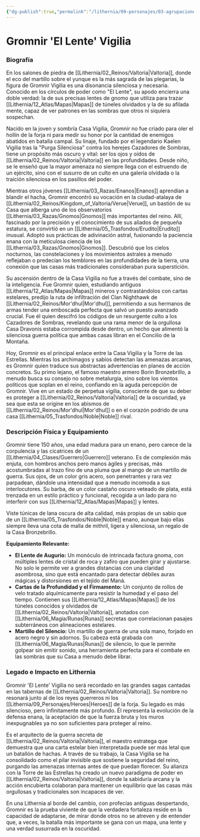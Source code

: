 ```yaml
---
{"dg-publish":true,"permalink":"/lithernia/09-personajes/03-agrupaciones/casa-vigilia/gromnir-el-lente-vigilia/","tags":["lithernia","personaje","enano","casa vigilia","Valtoria","augur","estratega"]}
---
```


# Gromnir 'El Lente' Vigilia

### Biografía

En los salones de piedra de [[Lithernia/02_Reinos/Valtoria\|Valtoria]], donde el eco del martillo sobre el yunque es la más sagrada de las plegarias, la figura de Gromnir Vigilia es una disonancia silenciosa y necesaria. Conocido en los círculos de poder como "El Lente", su apodo encierra una doble verdad: la de sus precisas lentes de gnomo que utiliza para trazar [[Lithernia/12_Atlas/Mapas\|Mapas]] de túneles olvidados y la de su afilada mente, capaz de ver patrones en las sombras que otros ni siquiera sospechan.

Nacido en la joven y sombría Casa Vigilia, Gromnir no fue criado para oler el hollín de la forja ni para medir su honor por la cantidad de enemigos abatidos en batalla campal. Su linaje, fundado por el legendario Kaelen Vigilia tras la "Purga Silenciosa" contra los herejes Cazadores de Sombras, tiene un propósito más oscuro y vital: ser los ojos y oídos de [[Lithernia/02_Reinos/Valtoria\|Valtoria]] en las profundidades. Desde niño, se le enseñó que la mayor amenaza no siempre llega con el estruendo de un ejército, sino con el susurro de un culto en una galería olvidada o la traición silenciosa en los pasillos del poder.

Mientras otros jóvenes [[Lithernia/03_Razas/Enanos\|Enanos]] aprendían a blandir el hacha, Gromnir encontró su vocación en la ciudad-atalaya de [[Lithernia/02_Reinos/Kingdom_of_Valtoria/Verue\|Verue]], un bastión de su Casa que alberga uno de los observatorios [[Lithernia/03_Razas/Gnomos\|Gnomos]] más importantes del reino. Allí, fascinado por la precisión y el conocimiento de sus aliados de pequeña estatura, se convirtió en un [[Lithernia/05_Trasfondos/Erudito\|Erudito]] inusual. Adoptó sus prácticas de adivinación astral, fusionando la paciencia enana con la meticulosa ciencia de los [[Lithernia/03_Razas/Gnomos\|Gnomos]]. Descubrió que los cielos nocturnos, las constelaciones y los movimientos astrales a menudo reflejaban o predecían los temblores en las profundidades de la tierra, una conexión que las casas más tradicionales consideraban pura superstición.

Su ascensión dentro de la Casa Vigilia no fue a través del combate, sino de la inteligencia. Fue Gromnir quien, estudiando antiguos [[Lithernia/12_Atlas/Mapas\|Mapas]] mineros y contrastándolos con cartas estelares, predijo la ruta de infiltración del Clan Nighthawk de [[Lithernia/02_Reinos/Mor'dhul\|Mor'dhul]], permitiendo a sus hermanos de armas tender una emboscada perfecta que salvó un puesto avanzado crucial. Fue él quien descifró los códigos de un resurgente culto a los Cazadores de Sombras, revelando que una rama menor de la orgullosa Casa Dravonis estaba corrompida desde dentro, un hecho que alimentó la silenciosa guerra política que ambas casas libran en el Concilio de la Montaña.

Hoy, Gromnir es el principal enlace entre la Casa Vigilia y la Torre de las Estrellas. Mientras los archimagos y sabios detectan las amenazas arcanas, es Gromnir quien traduce sus abstractas advertencias en planes de acción concretos. Su primo lejano, el famoso maestro armero Borin Bronzebrillo, a menudo busca su consejo no sobre metalurgia, sino sobre los vientos políticos que soplan en el reino, confiando en la aguda percepción de Gromnir. Vive en un estado de perpetua vigilia, consciente de que su deber es proteger a [[Lithernia/02_Reinos/Valtoria\|Valtoria]] de la oscuridad, ya sea que esta se origine en los abismos de [[Lithernia/02_Reinos/Mor'dhul\|Mor'dhul]] o en el corazón podrido de una casa [[Lithernia/05_Trasfondos/Noble\|Noble]] rival.

### Descripción Física y Equipamiento

Gromnir tiene 150 años, una edad madura para un enano, pero carece de la corpulencia y las cicatrices de un [[Lithernia/04_Clases/Guerrero\|Guerrero]] veterano. Es de complexión más enjuta, con hombros anchos pero manos ágiles y precisas, más acostumbradas al trazo fino de una pluma que al mango de un martillo de guerra. Sus ojos, de un color gris acero, son penetrantes y rara vez parpadean, dándole una intensidad que a menudo incomoda a sus interlocutores. Su barba, de un color castaño oscuro veteado de plata, está trenzada en un estilo práctico y funcional, recogida a un lado para no interferir con sus [[Lithernia/12_Atlas/Mapas\|Mapas]] y lentes.

Viste túnicas de lana oscura de alta calidad, más propias de un sabio que de un [[Lithernia/05_Trasfondos/Noble\|Noble]] enano, aunque bajo ellas siempre lleva una cota de malla de mithril, ligera y silenciosa, un regalo de la Casa Bronzebrillo.

**Equipamiento Relevante:**
*   **El Lente de Augurio:** Un monóculo de intrincada factura gnoma, con múltiples lentes de cristal de roca y zafiro que pueden girar y ajustarse. No solo le permite ver a grandes distancias con una claridad asombrosa, sino que está encantado para detectar débiles auras mágicas y distorsiones en el tejido del Maná.
*   **Cartas de la Profundidad y el Firmamento:** Un conjunto de rollos de velo tratado alquímicamente para resistir la humedad y el paso del tiempo. Contienen sus [[Lithernia/12_Atlas/Mapas\|Mapas]] de los túneles conocidos y olvidados de [[Lithernia/02_Reinos/Valtoria\|Valtoria]], anotados con [[Lithernia/06_Magia/Runas\|Runas]] secretas que correlacionan pasajes subterráneos con alineaciones estelares.
*   **Martillo del Silencio:** Un martillo de guerra de una sola mano, forjado en acero negro y sin adornos. Su cabeza está grabada con [[Lithernia/06_Magia/Runas\|Runas]] de silencio, lo que le permite golpear sin emitir sonido, una herramienta perfecta para el combate en las sombras que su Casa a menudo debe librar.

### Legado e Impacto en Lithernia

Gromnir 'El Lente' Vigilia no será recordado en las grandes sagas cantadas en las tabernas de [[Lithernia/02_Reinos/Valtoria\|Valtoria]]. Su nombre no resonará junto al de los reyes guerreros ni los [[Lithernia/09_Personajes/Heroes\|Heroes]] de la forja. Su legado es más silencioso, pero infinitamente más profundo. Él representa la evolución de la defensa enana, la aceptación de que la fuerza bruta y los muros inexpugnables ya no son suficientes para proteger al reino.

Es el arquitecto de la guerra secreta de [[Lithernia/02_Reinos/Valtoria\|Valtoria]], el maestro estratega que demuestra que una carta estelar bien interpretada puede ser más letal que un batallón de hachas. A través de su trabajo, la Casa Vigilia se ha consolidado como el pilar invisible que sostiene la seguridad del reino, purgando las amenazas internas antes de que puedan florecer. Su alianza con la Torre de las Estrellas ha creado un nuevo paradigma de poder en [[Lithernia/02_Reinos/Valtoria\|Valtoria]], donde la sabiduría arcana y la acción encubierta colaboran para mantener un equilibrio que las casas más orgullosas y tradicionales son incapaces de ver.

En una Lithernia al borde del cambio, con profecías antiguas despertando, Gromnir es la prueba viviente de que la verdadera fortaleza reside en la capacidad de adaptarse, de mirar donde otros no se atreven y de entender que, a veces, la batalla más importante se gana con un mapa, una lente y una verdad susurrada en la oscuridad.

